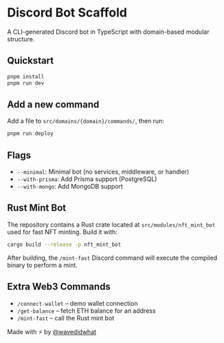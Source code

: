 # Discord Bot Scaffold

A CLI-generated Discord bot in TypeScript with domain-based modular structure.

## Quickstart

```bash
pnpm install
pnpm run dev
```

## Add a new command
Add a file to `src/domains/{domain}/commands/`, then run:

```bash
pnpm run deploy
```

## Flags
- `--minimal`: Minimal bot (no services, middleware, or handler)
- `--with-prisma`: Add Prisma support (PostgreSQL)
- `--with-mongo`: Add MongoDB support

## Rust Mint Bot
The repository contains a Rust crate located at `src/modules/nft_mint_bot` used for
fast NFT minting. Build it with:

```bash
cargo build --release -p nft_mint_bot
```

After building, the `/mint-fast` Discord command will execute the compiled binary
to perform a mint.

## Extra Web3 Commands
- `/connect-wallet` – demo wallet connection
- `/get-balance` – fetch ETH balance for an address
- `/mint-fast` – call the Rust mint bot

Made with ⚡ by [@wavedidwhat](https://x.com/wavedidwhat)

